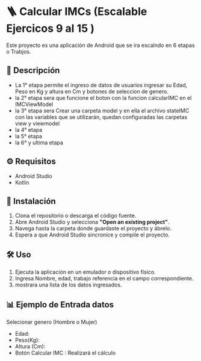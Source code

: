 # 🪜 Calcular IMCs (Escalable Ejercicos 9 al 15 )

Este proyecto es una aplicación de Android que se ira escalndo en 6 etapas o Trabjos.

## 📖 Descripción
- La 1° etapa  permite el ingreso de datos de usuarios ingresar su Edad, Peso en Kg y altura en Cm y botones de seleccion de genero.
- la 2° etapa sera que funcione el boton con la funcion calcularIMC en el IMCViewModel
- la 3° etapa sera Crear una carpeta model y en ella el archivo stateIMC con las variables que se  utilizarán, quedan configuradas las carpetas view y viewmodel
- la 4° etapa
- la 5° etapa
- la 6° y ultima etapa


## ⚙️ Requisitos

- Android Studio
- Kotlin

## 🚀 Instalación

1. Clona el repositorio o descarga el código fuente.
2. Abre Android Studio y selecciona **"Open an existing project"**.
3. Navega hasta la carpeta donde guardaste el proyecto y ábrelo.
4. Espera a que Android Studio sincronice y compile el proyecto.

## 🛠️ Uso

1. Ejecuta la aplicación en un emulador o dispositivo físico.
2. Ingresa Nombre, edad, trabajo  referencia en el campo correspondiente.
3. mostrara una lista de los datos ingresados.



## 📊 Ejemplo de Entrada datos
Selecionar genero (Hombre o Mujer)

- Edad: 
- Peso(Kg): 
- Altura (Cm):
- Botón Calcular IMC : Realizará el cálculo 
